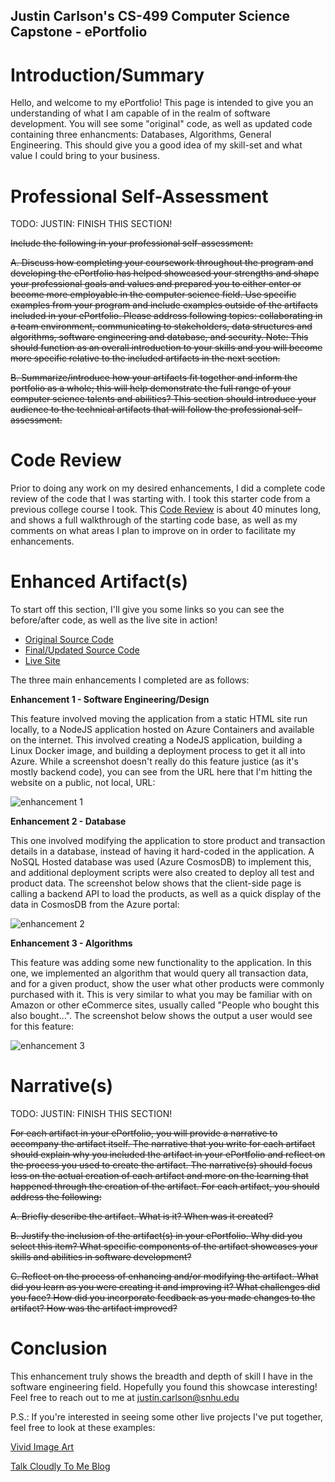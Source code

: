 ## Justin Carlson's CS-499 Computer Science Capstone - ePortfolio


# Introduction/Summary
Hello, and welcome to my ePortfolio!   This page is intended to give you an understanding of what I am capable of in the realm of software development.   You will see some "original" code, as well as updated code containing three enhancments: Databases, Algorithms, General Engineering.   This should give you a good idea of my skill-set and what value I could bring to your business.

# Professional Self-Assessment
TODO: JUSTIN: FINISH THIS SECTION!

~~Include the following in your professional self-assessment:~~

~~A. Discuss how completing your coursework throughout the program and developing the ePortfolio has helped showcased your strengths and
shape your professional goals and values and prepared you to either enter or become more employable in the computer science field. Use
specific examples from your program and include examples outside of the artifacts included in your ePortfolio. Please address following topics:
collaborating in a team environment, communicating to stakeholders, data structures and algorithms, software engineering and database,
and security. Note: This should function as an overall introduction to your skills and you will become more specific relative to the included
artifacts in the next section.~~

~~B. Summarize/introduce how your artifacts fit together and inform the portfolio as a whole; this will help demonstrate the full range of your
computer science talents and abilities? This section should introduce your audience to the technical artifacts that will follow the professional
self-assessment.~~


# Code Review
Prior to doing any work on my desired enhancements, I did a complete code review of the code that I was starting with.  I took this starter code from a previous college course I took.   This [Code Review](https://www.youtube.com/watch?v=vIPiO8ax7vM) is about 40 minutes long, and shows a full walkthrough of the starting code base, as well as my comments on what areas I plan to improve on in order to facilitate my enhancements.


# Enhanced Artifact(s)

To start off this section, I'll give you some links so you can see the before/after code, as well as the live site in action!

- [Original Source Code](https://github.com/justincarlsonsnhu/justincarlsonsnhu.github.io/tree/main/original-source)
- [Final/Updated Source Code](https://github.com/justincarlsonsnhu/justincarlsonsnhu.github.io/tree/main/final-source)
- [Live Site](http://jdc-499-node.eastus.azurecontainer.io:3000/home.html)

The three main enhancements I completed are as follows:

**Enhancement 1 - Software Engineering/Design**

This feature involved moving the application from a static HTML site run locally, to a NodeJS application hosted on Azure Containers and available on the internet.  This involved creating a NodeJS application, building a Linux Docker image, and building a deployment process to get it all into Azure.  While a screenshot doesn't really do this feature justice (as it's mostly backend code), you can see from the URL here that I'm hitting the website on a public, not local, URL:

![enhancement 1](https://i.imgur.com/4nNC9VX.png "Enhancement 1")

**Enhancement 2 - Database**

This one involved modifying the application to store product and transaction details in a database, instead of having it hard-coded in the application.   A NoSQL Hosted database was used (Azure CosmosDB) to implement this, and additional deployment scripts were also created to deploy all test and product data.   The screenshot below shows that the client-side page is calling a backend API to load the products, as well as a quick display of the data in CosmosDB from the Azure portal:

![enhancement 2](https://i.imgur.com/esXnIkz.png "Enhancement 2")

**Enhancement 3 - Algorithms**

This feature was adding some new functionality to the application.  In this one, we implemented an algorithm that would query all transaction data, and for a given product, show the user what other products were commonly purchased with it.   This is very similar to what you may be familiar with on Amazon or other eCommerce sites, usually called "People who bought this also bought...".   The screenshot below shows the output a user would see for this feature:

![enhancement 3](https://i.imgur.com/bGiHmEo.png "Enhancement 3")


# Narrative(s)
TODO: JUSTIN: FINISH THIS SECTION!

~~For each artifact in your ePortfolio, you will provide a narrative to accompany the artifact itself. The narrative that you write for each
artifact should explain why you included the artifact in your ePortfolio and reflect on the process you used to create the artifact. The narrative(s)
should focus less on the actual creation of each artifact and more on the learning that happened through the creation of the artifact. For each artifact,
you should address the following:~~

~~A. Briefly describe the artifact. What is it? When was it created?~~

~~B. Justify the inclusion of the artifact(s) in your ePortfolio. Why did you select this item? What specific components of the artifact showcases your
skills and abilities in software development?~~

~~C. Reflect on the process of enhancing and/or modifying the artifact. What did you learn as you were creating it and improving it? What
challenges did you face? How did you incorporate feedback as you made changes to the artifact? How was the artifact improved?~~


# Conclusion
This enhancement truly shows the breadth and depth of skill I have in the software engineering field.   Hopefully you found this showcase interesting!  Feel free to reach out to me at [justin.carlson@snhu.edu](mailto:justin.carlson@snhu.edu)

P.S.: If you're interested in seeing some other live projects I've put together, feel free to look at these examples:

[Vivid Image Art](https://www.vividimageart.com/#/)

[Talk Cloudly To Me Blog](https://talkcloudlytome.com/)
